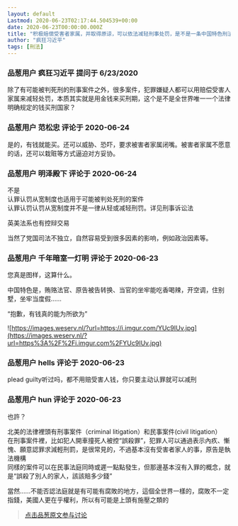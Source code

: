 ```yaml
---
layout: default
Lastmod: 2020-06-23T02:17:44.504539+00:00
date: 2020-06-23T00:00:00.000Z
title: "积极赔偿受害者家属，并取得原谅，可以依法减轻刑事处罚，是不是一条中国特色刑法条例？"
author: "疯狂习近平"
tags: [刑法]
---
```



### 品葱用户 **疯狂习近平** 提问于 6/23/2020
    
除了有可能被判死刑的刑事案件之外，很多案件，犯罪嫌疑人都可以用赔偿受害人家属来减轻处罚，本质其实就是用金钱来买刑期，这个是不是全世界唯一一个法律明确规定的钱买刑国家？
    
                

### 品葱用户 **范松忠** 评论于 2020-06-24
        
是的，有钱就能买。还可以威胁、恐吓，要求被害者家属闭嘴。被害者家属不愿意的话，还可以栽赃等方式逼迫对方妥协。
        
                

### 品葱用户 **明泽殿下** 评论于 2020-06-24
        
不是  
认罪认罚从宽制度也适用于可能被判处死刑的案件  
认罪认罚认罚从宽制度并不是一律从轻或减轻刑罚。详见刑事诉讼法  
  
英美法系也有控辩交易  
  
当然了党国司法不独立，自然容易受到很多因素的影响，例如政治因素等。
        
                

### 品葱用户 **千年暗室一灯明** 评论于 2020-06-23
        
您真是图样，这算什么。  
  
中国特色是，贿赂法官、原告被告转换、当官的坐牢能吃香喝辣，开空调，住别墅，坐牢当度假……  
  
“抱歉，有钱真的能为所欲为”  
  
![https://images.weserv.nl/?url=https://i.imgur.com/YUc9IUv.jpg](https://images.weserv.nl/?url=https%3A%2F%2Fi.imgur.com%2FYUc9IUv.jpg)
        
                

### 品葱用户 **hells** 评论于 2020-06-23
        
plead guilty听过吗，都不用赔受害人钱，你只要主动认罪就可以减刑
        
                

### 品葱用户 **hun** 评论于 2020-06-23
        
也許？  
  
北美的法律裡頭有刑事案件（criminal litigation）和民事案件(civil litigation）  
在刑事案件裡，比如犯人開車撞死人被控“誤殺罪”，犯罪人可以通過表示內疚、慚愧、願意認罪求減輕刑罰，是很常見的，不過基本沒有受害者家人的事，原告是執法機構  
同樣的案件可以在民事法庭同時或遲一點點發生，但那邊基本沒有入罪的概念，就是“誤殺了別人的家人，該該賠多少錢”  
  
當然……不能否認法庭就是有可能有腐敗的地方，這個全世界一樣的，腐敗不一定指錢，美國人更在乎權利，所以有可能是上頭有施壓之類的
        
                





> [点击品葱原文参与讨论](https://pincong.rocks/question/27619)

